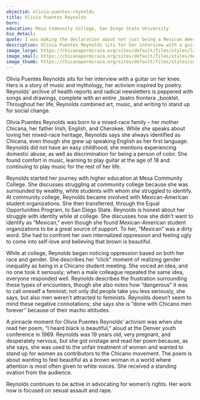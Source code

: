 ```yaml
---
objectid: olivia-puentes-reynolds
title: Olivia Puentes Reynolds
born:
education: Mesa Community College, San Diego State University
bio_detail:
quote: I was making the declaration about not just being a Mexican American. I was a Chicana. It had nothing to do with what other people said, it is my declaration and it came from me.
description: Olivia Puentes Reynolds sits for her interview with a guitar on her knee. Hers is a story of music and mythology, her activism inspired by poetry. Reynolds’ archive of health reports and radical newsletters is peppered with songs and drawings, complete with an entire _teatro frontera _booklet. Throughout her life, Reynolds combined art, music, and writing to stand up for social change.
image_large: https://chicanapormiraza.org/sites/default/files/styles/large/public/oliviapuentesreynolds.jpg
image_small: https://chicanapormiraza.org/sites/default/files/styles/medium/public/oliviapuentesreynolds.jpg
image_thumb: https://chicanapormiraza.org/sites/default/files/styles/square_thumbnail/public/oliviapuentesreynolds.jpg
---
```


Olivia Puentes Reynolds sits for her interview with a guitar on her knee. Hers is a story of music and mythology, her activism inspired by poetry. Reynolds’ archive of health reports and radical newsletters is peppered with songs and drawings, complete with an entire _teatro frontera _booklet. Throughout her life, Reynolds combined art, music, and writing to stand up for social change.

Olivia Puentes Reynolds was born to a mixed-race family – her mother Chicana, her father Irish, English, and Cherokee. While she speaks about loving her mixed-race heritage, Reynolds says she always identified as Chicana, even though she grew up speaking English as her first language. Reynolds did not have an easy childhood; she mentions experiencing domestic abuse, as well as discrimination for being a person of color. She found comfort in music, learning to play guitar at the age of 18 and continuing to play music for the rest of her life.

Reynolds started her journey with higher education at Mesa Community College. She discusses struggling at community college because she was surrounded by wealthy, white students with whom she struggled to identify. At community college, Reynolds became involved with Mexican-American student organizations. She then transferred, through the Equal Opportunities Program, to San Diego State. Reynolds is honest about her struggle with identity while at college. She discusses how she didn’t want to identify as “Mexican,” even though she found Mexican-American student organizations to be a great source of support. To her, “Mexican” was a dirty word. She had to confront her own internalized oppression and feeling ugly to come into self-love and believing that brown is beautiful.

While at college, Reynolds began noticing oppression based on both her race and gender. She describes her “click” moment of realizing gender inequality as being in a Chicano student meeting. She voiced an idea, and no one took it seriously; when a male colleague repeated the same idea, everyone responded well. Reynolds describes the frustration surrounding these types of encounters, though she also notes how “dangerous” it was to call oneself a feminist; not only did people take you less seriously, she says, but also men weren’t attracted to feminists. Reynolds doesn’t seem to mind these negative connotations; she says she is “done with Chicano men forever” because of their macho attitudes.

A pinnacle moment for Olivia Puentes Reynolds’ activism was when she read her poem, “I heard black is beautiful,” aloud at the Denver youth conference in 1969. Reynolds was 19 years old, very pregnant, and desperately nervous, but she got onstage and read her poem because, as she says, she was used to the unfair treatment of women and wanted to stand up for women as contributors to the Chicano movement. The poem is about wanting to feel beautiful as a brown woman in a world where attention is most often given to white voices. She received a standing ovation from the audience.

Reynolds continues to be active in advocating for women’s rights. Her work now is focused on sexual assault and rape.
